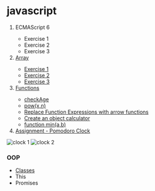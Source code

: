 # javascript
<ol>
   <li>ECMAScript 6</li>
   <ul>
       <li>Exercise 1</li>
       <li>Exercise 2</li>
       <li>Exercise 3</li>
   </ul>
   <li><a href="array.js"style="">Array</a></li>
   <ul>
       <li><a href="https://github.com/Akhras4/javascript-A/blob/edb240fad360394e803819dcededc1d282e74a58/array.js#L13">Exercise 1</a></li>
       <li><a href="https://github.com/Akhras4/javascript-A/blob/edb240fad360394e803819dcededc1d282e74a58/array.js#L8">Exercise 2</a></li>
       <li><a href="https://github.com/Akhras4/javascript-A/blob/72616a20f15e2bdd54d10aca7332734e7e4ec67e/array.js#L7">Exercise 3</a></li>
   </ul>
   <li><a href="function.js">Functions</a></li>
   <ul>
       <li><a href="https://github.com/Akhras4/javascript-A/blob/9a619b51aa4a36371cb5b60936b0932ec57ab459/function.js#L1">checkAge</a></li>
       <li><a href="https://github.com/Akhras4/javascript-A/blob/063211631552ca2a4bab4e14187ef00e67a3453a/function.js#L5">pow(x,n)</a></li>
       <li><a href="https://github.com/Akhras4/javascript-A/blob/063211631552ca2a4bab4e14187ef00e67a3453a/function.js#L16">Replace Function Expressions with arrow functions</a></li>
      <li><a href="https://github.com/Akhras4/javascript-A/blob/063211631552ca2a4bab4e14187ef00e67a3453a/function.js#L26">Create an object calculator</a></li>
       <li><a href="https://github.com/Akhras4/javascript-A/blob/063211631552ca2a4bab4e14187ef00e67a3453a/function.js#L48">function min(a,b) </a></li>
   </ul>
   <li><a href="https://github.com/Akhras4/javascript-A/tree/07b39f663b7ef17184e0a4a8a8ae6a2dcb400f77/Promodoro">Assignment - Pomodoro Clock</a>
   </li>
</ol>


![clock 1](https://github.com/Akhras4/javascript-A/assets/65845301/5f4adb86-de16-4969-ad1a-dcdade3a50a2)
![clock 2](https://github.com/Akhras4/javascript-A/assets/65845301/e2ef2f59-74d5-4d25-aa09-099f72535624)
<h3>OOP</h3>
<ul>
    <li><a href="https://github.com/Akhras4/javascript-A/blob/4256f612818ebb1edd7f87e8a0a82fbb60662888/PuttingItAll.js#L1"> Classes</a></li>
    <li><a href="https://github.com/Akhras4/javascript-A/blob/4256f612818ebb1edd7f87e8a0a82fbb60662888/PuttingItAll.js#L14"></a>This</li>
    <li><a href="https://github.com/Akhras4/javascript-A/blob/4256f612818ebb1edd7f87e8a0a82fbb60662888/PuttingItAll.js#L20"></a>Promises</li>
</ul>


